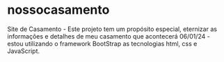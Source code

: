 # nossocasamento
Site de Casamento - Este projeto tem um propósito especial, eternizar as informações e detalhes de meu casamento que acontecerá 06/01/24 - estou utilizando o framework BootStrap as tecnologias html, css e JavaScript.
